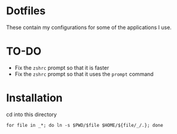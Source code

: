 Dotfiles
=======
These contain my configurations for some of the applications I use.

TO-DO
=====
- Fix the `zshrc` prompt so that it is faster
- Fix the `zshrc` prompt so that it uses the `prompt` command

Installation
============
cd into this directory
```
for file in _*; do ln -s $PWD/$file $HOME/${file/_/.}; done
```
